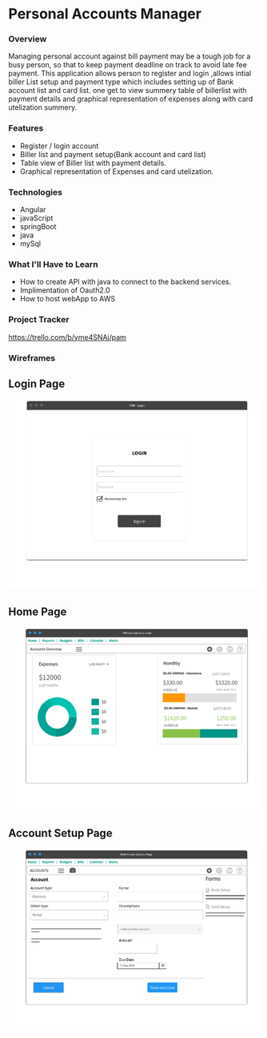 # Personal Accounts Manager

### Overview
Managing personal account against bill payment may be a tough job for a busy person, so that to keep payment deadline on track to avoid late fee payment.
This application allows person to register and login ,allows intial biller List setup and payment type which includes setting up of Bank account list and card list.
one get to view summery table of billerlist with payment details and graphical representation of expenses along with card utelization summery.
### Features
* Register / login account
* Biller list and payment setup(Bank account and card list)
* Table view of Biller list with payment details.
* Graphical representation of Expenses and card utelization.
### Technologies
* Angular
* javaScript
* springBoot
* java
* mySql
### What I'll Have to Learn
* How to create API with java to connect to the backend services.
* Implimentation of Oauth2.0
* How to host webApp to AWS

### Project Tracker
https://trello.com/b/yme4SNAj/pam

### Wireframes
## Login Page
![alt text][img1]

[img1]: https://github.com/lakshmisharath31/liftoff-assignments-pam/blob/master/P2-Project_Outline/Login.png "Login Page"
## Home Page
![alt text][img2]

[img2]: https://github.com/lakshmisharath31/liftoff-assignments-pam/blob/master/P2-Project_Outline/homePage.png "Home Page"
## Account Setup Page
![alt text][img3]

[img3]: https://github.com/lakshmisharath31/liftoff-assignments-pam/blob/master/P2-Project_Outline/AccountSetupPage.png "Account Setup Page"

